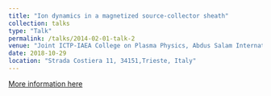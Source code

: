 ```yaml
---
title: "Ion dynamics in a magnetized source-collector sheath"
collection: talks
type: "Talk"
permalink: /talks/2014-02-01-talk-2
venue: "Joint ICTP-IAEA College on Plasma Physics, Abdus Salam International Centre for Theoretical Physics (ICTP)"
date: 2018-10-29
location: "Strada Costiera 11, 34151,Trieste, Italy"
---
```


[More information here](http://indico.ictp.it/event/8335/session/26/contribution/116)
